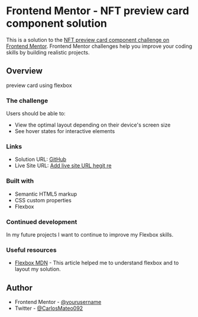 # Frontend Mentor - NFT preview card component solution

This is a solution to the [NFT preview card component challenge on Frontend Mentor](https://www.frontendmentor.io/challenges/nft-preview-card-component-SbdUL_w0U). Frontend Mentor challenges help you improve your coding skills by building realistic projects. 


## Overview

preview card using flexbox

### The challenge

Users should be able to:

- View the optimal layout depending on their device's screen size
- See hover states for interactive elements

### Links

- Solution URL: [GitHub](https://github.com/CarlosMateoM/NFTPreviewCardFrontedMentor)
- Live Site URL: [Add live site URL hegit re](https://your-live-site-url.com)

### Built with

- Semantic HTML5 markup
- CSS custom properties
- Flexbox

### Continued development

In my future projects I want to continue to improve my Flexbox skills.


### Useful resources

- [Flexbox MDN](https://developer.mozilla.org/en-US/docs/Learn/CSS/CSS_layout/Flexbox) - This article helped me to understand flexbox and to layout my solution.


## Author

- Frontend Mentor - [@yourusername](https://www.frontendmentor.io/profile/yourusername)
- Twitter - [@CarlosMateo092](https://www.twitter.com/CarlosMateo092)

